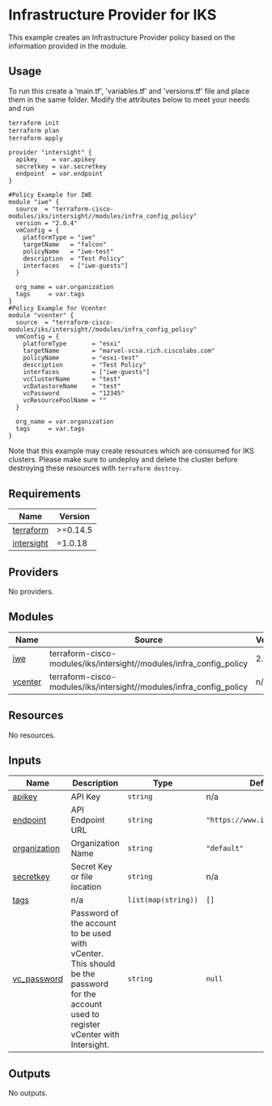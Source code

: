 # Infrastructure Provider for IKS

This example creates an Infrastructure Provider policy based on the information provided in the module.

## Usage

To run this create a 'main.tf', 'variables.tf' and 'versions.tf' file and place them in the same folder.  Modify the attributes below to meet your needs and run 

```bash
terraform init
terraform plan
terraform apply
```


```hcl
provider "intersight" {
  apikey    = var.apikey
  secretkey = var.secretkey
  endpoint  = var.endpoint
}

#Policy Example for IWE
module "iwe" {
  source  = "terraform-cisco-modules/iks/intersight//modules/infra_config_policy"
  version = "2.0.4"
  vmConfig = {
    platformType = "iwe"
    targetName   = "falcon"
    policyName   = "iwe-test"
    description  = "Test Policy"
    interfaces   = ["iwe-guests"]
  }

  org_name = var.organization
  tags     = var.tags
}
#Policy Example for Vcenter
module "vcenter" {
  source  = "terraform-cisco-modules/iks/intersight//modules/infra_config_policy"
  vmConfig = {
    platformType       = "esxi"
    targetName         = "marvel-vcsa.rich.ciscolabs.com"
    policyName         = "esxi-test"
    description        = "Test Policy"
    interfaces         = ["iwe-guests"]
    vcClusterName      = "test"
    vcDatastoreName    = "test"
    vcPassword         = "12345"
    vcResourcePoolName = ""
  }

  org_name = var.organization
  tags     = var.tags
}
```


Note that this example may create resources which are consumed for IKS clusters.  Please make sure to undeploy and delete the cluster before destroying these resources with `terraform destroy`.
<!-- BEGINNING OF PRE-COMMIT-TERRAFORM DOCS HOOK -->
## Requirements

| Name | Version |
|------|---------|
| <a name="requirement_terraform"></a> [terraform](#requirement\_terraform) | >=0.14.5 |
| <a name="requirement_intersight"></a> [intersight](#requirement\_intersight) | =1.0.18 |

## Providers

No providers.

## Modules

| Name | Source | Version |
|------|--------|---------|
| <a name="module_iwe"></a> [iwe](#module\_iwe) | terraform-cisco-modules/iks/intersight//modules/infra_config_policy | 2.0.4 |
| <a name="module_vcenter"></a> [vcenter](#module\_vcenter) | terraform-cisco-modules/iks/intersight//modules/infra_config_policy | n/a |

## Resources

No resources.

## Inputs

| Name | Description | Type | Default | Required |
|------|-------------|------|---------|:--------:|
| <a name="input_apikey"></a> [apikey](#input\_apikey) | API Key | `string` | n/a | yes |
| <a name="input_endpoint"></a> [endpoint](#input\_endpoint) | API Endpoint URL | `string` | `"https://www.intersight.com"` | no |
| <a name="input_organization"></a> [organization](#input\_organization) | Organization Name | `string` | `"default"` | no |
| <a name="input_secretkey"></a> [secretkey](#input\_secretkey) | Secret Key or file location | `string` | n/a | yes |
| <a name="input_tags"></a> [tags](#input\_tags) | n/a | `list(map(string))` | `[]` | no |
| <a name="input_vc_password"></a> [vc\_password](#input\_vc\_password) | Password of the account to be used with vCenter.  This should be the password for the account used to register vCenter with Intersight. | `string` | `null` | no |

## Outputs

No outputs.
<!-- END OF PRE-COMMIT-TERRAFORM DOCS HOOK -->